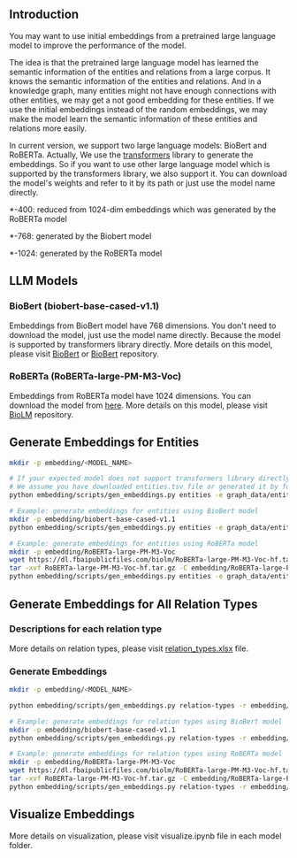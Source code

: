 ## Introduction

You may want to use initial embeddings from a pretrained large language model to improve the performance of the model. 

The idea is that the pretrained large language model has learned the semantic information of the entities and relations from a large corpus. It knows the semantic information of the entities and relations. And in a knowledge graph, many entities might not have enough connections with other entities, we may get a not good embedding for these entities. If we use the initial embeddings instead of the random embeddings, we may make the model learn the semantic information of these entities and relations more easily.

In current version, we support two large language models: BioBert and RoBERTa. Actually, We use the [transformers](https://huggingface.co/docs/transformers/index) library to generate the embeddings. So if you want to use other large language model which is supported by the transformers library, we also support it. You can download the model's weights and refer to it by its path or just use the model name directly.

*-400: reduced from 1024-dim embeddings which was generated by the RoBERTa model

*-768: generated by the Biobert model

*-1024: generated by the RoBERTa model

## LLM Models

### BioBert (biobert-base-cased-v1.1)

Embeddings from BioBert model have 768 dimensions. You don't need to download the model, just use the model name directly. Because the model is supported by transformers library directly. More details on this model, please visit [BioBert](https://huggingface.co/dmis-lab/biobert-base-cased-v1.1) or [BioBert](https://github.com/dmis-lab/biobert-pytorch/blob/master/README.md) repository.

### RoBERTa (RoBERTa-large-PM-M3-Voc)

Embeddings from RoBERTa model have 1024 dimensions. You can download the model from [here](https://dl.fbaipublicfiles.com/biolm/RoBERTa-large-PM-M3-Voc-hf.tar.gz). More details on this model, please visit [BioLM](https://github.com/facebookresearch/bio-lm/blob/main/README.md) repository.

## Generate Embeddings for Entities

```bash
mkdir -p embedding/<MODEL_NAME>

# If your expected model does not support transformers library directly, you can download the model's weights and refer to it by its path.
# We assume you have downloaded entities.tsv file or generated it by following the instructions in the README.md file in the root directory.
python embedding/scripts/gen_embeddings.py entities -e graph_data/entities.tsv -m <MODEL_NAME or MODEL_PATH> -o embedding/<MODEL_NAME>/entities_embeddings.tsv

# Example: generate embeddings for entities using BioBert model
mkdir -p embedding/biobert-base-cased-v1.1
python embedding/scripts/gen_embeddings.py entities -e graph_data/entities.tsv -m dmis-lab/biobert-base-cased-v1.1 -o embedding/biobert-base-cased-v1.1/entities_embeddings.tsv

# Example: generate embeddings for entities using RoBERTa model
mkdir -p embedding/RoBERTa-large-PM-M3-Voc
wget https://dl.fbaipublicfiles.com/biolm/RoBERTa-large-PM-M3-Voc-hf.tar.gz
tar -xvf RoBERTa-large-PM-M3-Voc-hf.tar.gz -C embedding/RoBERTa-large-PM-M3-Voc
python embedding/scripts/gen_embeddings.py entities -e graph_data/entities.tsv -m ./RoBERTa-large-PM-M3-Voc -o embedding/RoBERTa-large-PM-M3-Voc/entities_embeddings.tsv
```

## Generate Embeddings for All Relation Types
### Descriptions for each relation type

More details on relation types, please visit [relation_types.xlsx](./relation_types.xlsx) file.

### Generate Embeddings

```bash
mkdir -p embedding/<MODEL_NAME>

python embedding/scripts/gen_embeddings.py relation-types -r embedding/relation_types.tsv -m <MODEL_NAME or MODEL_PATH> -o embedding/<MODEL_NAME>/realtion_types_embeddings.tsv

# Example: generate embeddings for relation types using BioBert model
mkdir -p embedding/biobert-base-cased-v1.1
python embedding/scripts/gen_embeddings.py relation-types -r embedding/relation_types.tsv -m dmis-lab/biobert-base-cased-v1.1 -o embedding/biobert-base-cased-v1.1/realtion_types_embeddings.tsv

# Example: generate embeddings for relation types using RoBERTa model
mkdir -p embedding/RoBERTa-large-PM-M3-Voc
wget https://dl.fbaipublicfiles.com/biolm/RoBERTa-large-PM-M3-Voc-hf.tar.gz
tar -xvf RoBERTa-large-PM-M3-Voc-hf.tar.gz -C embedding/RoBERTa-large-PM-M3-Voc
python embedding/scripts/gen_embeddings.py relation-types -r embedding/relation_types.tsv -m ./RoBERTa-large-PM-M3-Voc -o embedding/RoBERTa-large-PM-M3-Voc/realtion_types_embeddings.tsv
```

## Visualize Embeddings

More details on visualization, please visit visualize.ipynb file in each model folder.
